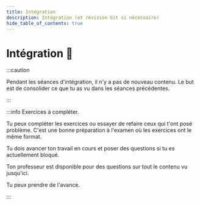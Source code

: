 ```yaml
---
title: Intégration
description: Intégration (et révision Git si nécessaire)
hide_table_of_contents: true
---
```


# Intégration 🔨

<Row>

<Column>

:::caution

Pendant les séances d'intégration, il n'y a pas de nouveau contenu. Le but est de consolider ce que tu as vu dans les séances précédentes.

:::

</Column>

<Column>

:::info Exercices à compléter.

Tu peux compléter les exercices ou essayer de refaire ceux qui t'ont posé problème. C'est une bonne préparation à l'examen où les exercices ont le même format.

Tu dois avancer ton travail en cours et poser des questions si tu es actuellement bloqué.

Ton professeur est disponible pour des questions sur tout le contenu vu jusqu'ici.

Tu peux prendre de l'avance.

:::

</Column>

</Row>
